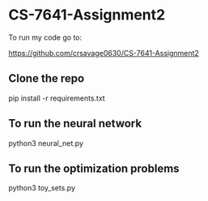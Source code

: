 # CS-7641-Assignment2

To run my code go to:

https://github.com/crsavage0630/CS-7641-Assignment2

## Clone the repo

pip install -r requirements.txt

## To run the neural network 

python3 neural_net.py    

## To run the optimization problems

python3 toy_sets.py
